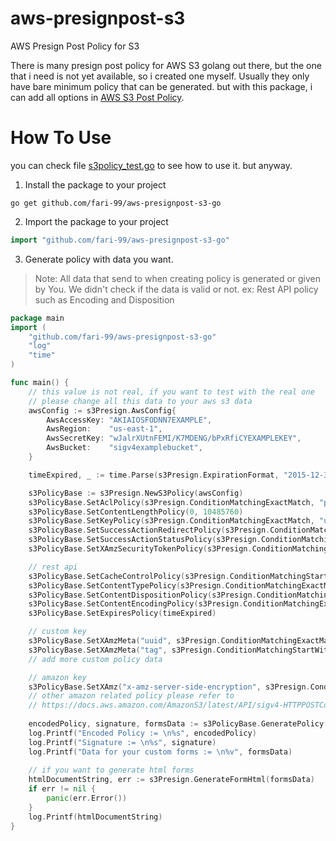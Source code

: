 # aws-presignpost-s3
AWS Presign Post Policy for S3

There is many presign post policy for AWS S3 golang out there, but the one that i need is not yet available, so i created one myself.
Usually they only have bare minimum policy that can be generated. but with this package, i can add all options in [AWS S3 Post Policy](https://docs.aws.amazon.com/AmazonS3/latest/API/sigv4-HTTPPOSTConstructPolicy.html).

# How To Use
you can check file [s3policy_test.go](s3policy_test.go) to see how to use it. but anyway.

1. Install the package to your project

``` go get github.com/fari-99/aws-presignpost-s3-go ```

2. Import the package to your project

```go 
import "github.com/fari-99/aws-presignpost-s3-go"
```

3. Generate policy with data you want.

> Note: 
> All data that send to when creating policy is generated or given by You. 
> We didn't check if the data is valid or not. ex: Rest API policy such as Encoding and Disposition

```go
package main
import (
	"github.com/fari-99/aws-presignpost-s3-go"
	"log"
	"time"
)

func main() {
	// this value is not real, if you want to test with the real one
	// please change all this data to your aws s3 data
	awsConfig := s3Presign.AwsConfig{
		AwsAccessKey: "AKIAIOSFODNN7EXAMPLE",
		AwsRegion:    "us-east-1",
		AwsSecretKey: "wJalrXUtnFEMI/K7MDENG/bPxRfiCYEXAMPLEKEY",
		AwsBucket:    "sigv4examplebucket",
	}

	timeExpired, _ := time.Parse(s3Presign.ExpirationFormat, "2015-12-30T12:00:00.000Z")

	s3PolicyBase := s3Presign.NewS3Policy(awsConfig)
	s3PolicyBase.SetAclPolicy(s3Presign.ConditionMatchingExactMatch, "public-read")
	s3PolicyBase.SetContentLengthPolicy(0, 10485760)
	s3PolicyBase.SetKeyPolicy(s3Presign.ConditionMatchingExactMatch, "user/user1/test.jpeg")
	s3PolicyBase.SetSuccessActionRedirectPolicy(s3Presign.ConditionMatchingExactMatch, "https://www.google.com")
	s3PolicyBase.SetSuccessActionStatusPolicy(s3Presign.ConditionMatchingStartWith, "204")
	s3PolicyBase.SetXAmzSecurityTokenPolicy(s3Presign.ConditionMatchingExactMatch, "eW91dHViZQ==", "b0hnNVNKWVJIQTA=")

	// rest api
	s3PolicyBase.SetCacheControlPolicy(s3Presign.ConditionMatchingStartWith, "no-cache")
	s3PolicyBase.SetContentTypePolicy(s3Presign.ConditionMatchingExactMatch, "image/jpeg")
	s3PolicyBase.SetContentDispositionPolicy(s3Presign.ConditionMatchingExactMatch, "Attachment; filename=test.jpeg")
	s3PolicyBase.SetContentEncodingPolicy(s3Presign.ConditionMatchingExactMatch, "token")
	s3PolicyBase.SetExpiresPolicy(timeExpired)

	// custom key
	s3PolicyBase.SetXAmzMeta("uuid", s3Presign.ConditionMatchingExactMatch, "bc2035bf-72b6-4bad-9e1f-c6c8732ac1a4")
	s3PolicyBase.SetXAmzMeta("tag", s3Presign.ConditionMatchingStartWith, "")
	// add more custom policy data

	// amazon key
	s3PolicyBase.SetXAmz("x-amz-server-side-encryption", s3Presign.ConditionMatchingExactMatch, "AES256")
	// other amazon related policy please refer to 
	// https://docs.aws.amazon.com/AmazonS3/latest/API/sigv4-HTTPPOSTConstructPolicy.html
	
	encodedPolicy, signature, formsData := s3PolicyBase.GeneratePolicy()
	log.Printf("Encoded Policy := \n%s", encodedPolicy)
	log.Printf("Signature := \n%s", signature)
	log.Printf("Data for your custom forms := \n%v", formsData)
	
	// if you want to generate html forms
	htmlDocumentString, err := s3Presign.GenerateFormHtml(formsData)
	if err != nil {
		panic(err.Error())
	}
	log.Printf(htmlDocumentString)
}
```